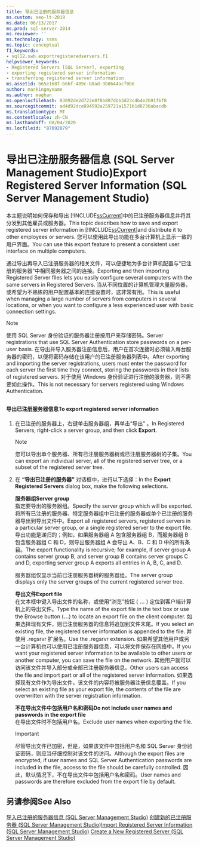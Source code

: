 ```yaml
---
title: 导出已注册的服务器信息
ms.custom: seo-lt-2019
ms.date: 06/13/2017
ms.prod: sql-server-2014
ms.reviewer: ''
ms.technology: ssms
ms.topic: conceptual
f1_keywords:
- sql12.swb.exportregisteredservers.f1
helpviewer_keywords:
- Registered Servers [SQL Server], exporting
- exporting registered server information
- transferring registered server information
ms.assetid: b65e168f-b6bf-489c-b8ad-3b8644acf0b6
author: markingmyname
ms.author: maghan
ms.openlocfilehash: 03092de2d722e8f8b807dbb3d23c4b4e2b91f6f8
ms.sourcegitcommit: ad4d92dce894592a259721a1571b1d8736abacdb
ms.translationtype: MT
ms.contentlocale: zh-CN
ms.lasthandoff: 08/04/2020
ms.locfileid: "87692079"
---
```

# <a name="export-registered-server-information-sql-server-management-studio"></a><span data-ttu-id="190f5-102">导出已注册服务器信息 (SQL Server Management Studio)</span><span class="sxs-lookup"><span data-stu-id="190f5-102">Export Registered Server Information (SQL Server Management Studio)</span></span>
  <span data-ttu-id="190f5-103">本主题说明如何保存和导出 [!INCLUDE[ssCurrent](../../includes/sscurrent-md.md)]中的已注册服务器信息并将其分发到其他雇员或服务器。</span><span class="sxs-lookup"><span data-stu-id="190f5-103">This topic describes how to save and export registered server information in [!INCLUDE[ssCurrent](../../includes/sscurrent-md.md)]and distribute it to other employees or servers.</span></span> <span data-ttu-id="190f5-104">您可以使用此导出功能在多台计算机上显示一致的用户界面。</span><span class="sxs-lookup"><span data-stu-id="190f5-104">You can use this export feature to present a consistent user interface on multiple computers.</span></span>  
  
 <span data-ttu-id="190f5-105">通过导出再导入已注册服务器的相关文件，可以便捷地为多台计算机配置与“已注册的服务器”中相同服务器之间的连接。</span><span class="sxs-lookup"><span data-stu-id="190f5-105">Exporting and then importing Registered Server files lets you easily configure several computers with the same servers in Registered Servers.</span></span> <span data-ttu-id="190f5-106">当从不同位置的计算机管理大量服务器，或希望为不熟练的用户配置基本的连接设置时，这非常有用。</span><span class="sxs-lookup"><span data-stu-id="190f5-106">This is useful when managing a large number of servers from computers in several locations, or when you want to configure a less experienced user with basic connection settings.</span></span>  
  
> [!NOTE]  
>  <span data-ttu-id="190f5-107">使用 SQL Server 身份验证的服务器注册按用户来存储密码。</span><span class="sxs-lookup"><span data-stu-id="190f5-107">Server registrations that use SQL Server Authentication store passwords on a per-user basis.</span></span> <span data-ttu-id="190f5-108">在导出并导入服务器注册信息后，用户在首次连接时必须输入每台服务器的密码，以便将密码存储在该用户的已注册服务器列表中。</span><span class="sxs-lookup"><span data-stu-id="190f5-108">After exporting and importing the server registrations, users must enter the password for each server the first time they connect, storing the passwords in their lists of registered servers.</span></span> <span data-ttu-id="190f5-109">对于使用 Windows 身份验证进行注册的服务器，则不需要如此操作。</span><span class="sxs-lookup"><span data-stu-id="190f5-109">This is not necessary for servers registered using Windows Authentication.</span></span>  
  
##  <a name="SSMSProcedure"></a>  
  
#### <a name="to-export-registered-server-information"></a><span data-ttu-id="190f5-110">导出已注册服务器信息</span><span class="sxs-lookup"><span data-stu-id="190f5-110">To export registered server information</span></span>  
  
1.  <span data-ttu-id="190f5-111">在已注册的服务器上，右键单击服务器组，再单击“导出”  。</span><span class="sxs-lookup"><span data-stu-id="190f5-111">In Registered Servers, right-click a server group, and then click **Export**.</span></span>  
  
    > [!NOTE]  
    >  <span data-ttu-id="190f5-112">您可以导出单个服务器、所有已注册服务器树或已注册服务器树的子集。</span><span class="sxs-lookup"><span data-stu-id="190f5-112">You can export an individual server, all of the registered server tree, or a subset of the registered server tree.</span></span>  
  
2.  <span data-ttu-id="190f5-113">在 **“导出已注册的服务器”** 对话框中，进行以下选择：</span><span class="sxs-lookup"><span data-stu-id="190f5-113">In the **Export Registered Servers** dialog box, make the following selections.</span></span>  
  
     <span data-ttu-id="190f5-114">**服务器组**</span><span class="sxs-lookup"><span data-stu-id="190f5-114">**Server group**</span></span>  
     <span data-ttu-id="190f5-115">指定要导出的服务器组。</span><span class="sxs-lookup"><span data-stu-id="190f5-115">Specify the server group which will be exported.</span></span> <span data-ttu-id="190f5-116">将所有已注册的服务器、特定服务器组中已注册的服务器或单个已注册的服务器导出到导出文件中。</span><span class="sxs-lookup"><span data-stu-id="190f5-116">Export all registered servers, registered servers in a particular server group, or a single registered server to the export file.</span></span> <span data-ttu-id="190f5-117">导出功能是递归的；例如，如果服务器组 A 包含服务器组 B，而服务器组 B 包含服务器组 C 和 D，则导出服务器组 A 会导出 A、B、C 和 D 中的所有条目。</span><span class="sxs-lookup"><span data-stu-id="190f5-117">The export functionality is recursive; for example, if server group A contains server group B, and server group B contains server groups C and D, exporting server group A exports all entries in A, B, C, and D.</span></span>  
  
     <span data-ttu-id="190f5-118">服务器组仅显示当前已注册服务器树的服务器组。</span><span class="sxs-lookup"><span data-stu-id="190f5-118">The server group displays only the server groups of the current registered server tree.</span></span>  
  
     <span data-ttu-id="190f5-119">**导出文件**</span><span class="sxs-lookup"><span data-stu-id="190f5-119">**Export file**</span></span>  
     <span data-ttu-id="190f5-120">在文本框中键入导出文件的名称，或使用“浏览”按钮 ( **...** ) 定位到客户端计算机上的导出文件。</span><span class="sxs-lookup"><span data-stu-id="190f5-120">Type the name of the export file in the text box or use the Browse button (**...**) to locate an export file on the client computer.</span></span> <span data-ttu-id="190f5-121">如果选择现有文件，则已注册服务器的信息将追加到文件末尾。</span><span class="sxs-lookup"><span data-stu-id="190f5-121">If you select an existing file, the registered server information is appended to the file.</span></span> <span data-ttu-id="190f5-122">并使用 .regsrvr 扩展名。</span><span class="sxs-lookup"><span data-stu-id="190f5-122">Use the .regsrvr extension.</span></span> <span data-ttu-id="190f5-123">如果希望其他用户或另一台计算机也可以使用已注册服务器信息，可以将文件保存在网络中。</span><span class="sxs-lookup"><span data-stu-id="190f5-123">If you want your registered server information to be available to other users or another computer, you can save the file on the network.</span></span> <span data-ttu-id="190f5-124">其他用户就可以访问该文件并导入部分或全部已注册服务器信息。</span><span class="sxs-lookup"><span data-stu-id="190f5-124">Other users can access the file and import part or all of the registered server information.</span></span> <span data-ttu-id="190f5-125">如果选择现有文件作为导出文件，该文件的内容将被服务器注册信息覆盖。</span><span class="sxs-lookup"><span data-stu-id="190f5-125">If you select an existing file as your export file, the contents of the file are overwritten with the server registration information.</span></span>  
  
     <span data-ttu-id="190f5-126">**不在导出文件中包括用户名和密码**</span><span class="sxs-lookup"><span data-stu-id="190f5-126">**Do not include user names and passwords in the export file**</span></span>  
     <span data-ttu-id="190f5-127">在导出文件时不包括用户名。</span><span class="sxs-lookup"><span data-stu-id="190f5-127">Exclude user names when exporting the file.</span></span>  
  
    > [!IMPORTANT]  
    >  <span data-ttu-id="190f5-128">尽管导出文件已加密，但是，如果该文件中包括用户名和 SQL Server 身份验证密码，则应当仔细控制对该文件的访问。</span><span class="sxs-lookup"><span data-stu-id="190f5-128">Although the export files are encrypted, if user names and SQL Server Authentication passwords are included in the file, access to the file should be carefully controlled.</span></span> <span data-ttu-id="190f5-129">因此，默认情况下，不在导出文件中包括用户名和密码。</span><span class="sxs-lookup"><span data-stu-id="190f5-129">User names and passwords are therefore excluded from the export file by default.</span></span>  
  
## <a name="see-also"></a><span data-ttu-id="190f5-130">另请参阅</span><span class="sxs-lookup"><span data-stu-id="190f5-130">See Also</span></span>  
 <span data-ttu-id="190f5-131">[导入已注册的服务器信息 &#40;SQL Server Management Studio&#41;](import-registered-server-information-sql-server-management-studio.md) [创建新的已注册服务器 &#40;SQL Server Management Studio](create-a-new-registered-server-sql-server-management-studio.md)&#41;</span><span class="sxs-lookup"><span data-stu-id="190f5-131">[Import Registered Server Information &#40;SQL Server Management Studio&#41;](import-registered-server-information-sql-server-management-studio.md) [Create a New Registered Server &#40;SQL Server Management Studio&#41;](create-a-new-registered-server-sql-server-management-studio.md)</span></span>  
  
  
